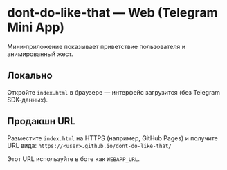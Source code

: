 # dont-do-like-that — Web (Telegram Mini App)

Мини‑приложение показывает приветствие пользователя и анимированный жест.

## Локально

Откройте `index.html` в браузере — интерфейс загрузится (без Telegram SDK‑данных).

## Продакшн URL

Разместите `index.html` на HTTPS (например, GitHub Pages) и получите URL вида:
`https://<user>.github.io/dont-do-like-that/`

Этот URL используйте в боте как `WEBAPP_URL`.
